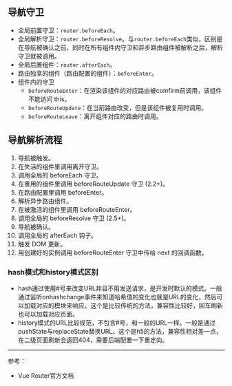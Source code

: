 ## 导航守卫
- 全局前置守卫：`router.beforeEach`。
- 全局解析守卫：`router.beforeResolve`。与`router.beforeEach`类似，区别是在导航被确认之前，同时在所有组件内守卫和异步路由组件被解析之后，解析守卫就被调用。
- 全局后置组件：`router.afterEach`。
- 路由独享的组件（路由配置的组件）：`beforeEnter`。
- 组件内的守卫
  - `beforeRouteEnter`：在渲染该组件的对应路由被comfirm前调用，该组件不能访问 this。
  - `beforeRouteUpdate`：在当前路由改变，但是该组件被复用时调用。
  - `beforeRouteLeave`：离开组件对应的路由时调用。

## 导航解析流程
1. 导航被触发。
1. 在失活的组件里调用离开守卫。
1. 调用全局的 beforeEach 守卫。
1. 在重用的组件里调用 beforeRouteUpdate 守卫 (2.2+)。
1. 在路由配置里调用 beforeEnter。
1. 解析异步路由组件。
1. 在被激活的组件里调用 beforeRouteEnter。
1. 调用全局的 beforeResolve 守卫 (2.5+)。
1. 导航被确认。
1. 调用全局的 afterEach 钩子。
1. 触发 DOM 更新。
1. 用创建好的实例调用 beforeRouteEnter 守卫中传给 next 的回调函数。

### hash模式和history模式区别
- hash通过使用#号来改变URL并且不用发送请求，是开发时默认的模式。一般通过监听onhashchange事件来知道哈希值的变化也就是URL的变化，然后可以加载对应的模块来响应。这个是比较传统的方法，兼容性比较好，回车刷新也可以加载对应页面。
- history模式的URL比较规范，不包含#号，和一般的URL一样。一般是通过pushState与replaceState替换URL。这个是h5的方法，兼容性相对差一点，在二级页面刷新会返回404，需要后端配置一下重定向。

---
参考：  
- Vue Router官方文档